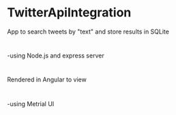 # TwitterApiIntegration

App to search tweets by "text" and store results in SQLite
#
-using Node.js and express server
#
Rendered in Angular to view
#
-using Metrial UI
